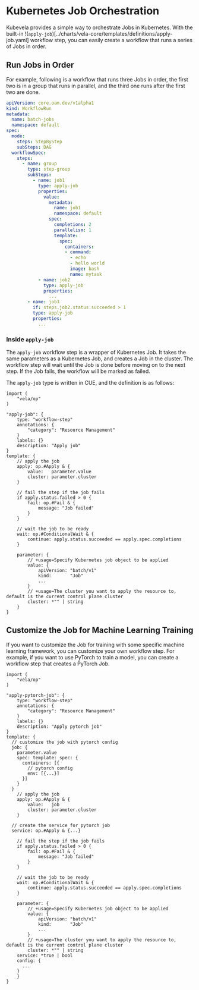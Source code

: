 # Kubernetes Job Orchestration

Kubevela provides a simple way to orchestrate Jobs in Kubernetes. With the built-in !(`apply-job`)[../charts/vela-core/templates/definitions/apply-job.yaml] workflow step, you can easily create a workflow that runs a series of Jobs in order.

## Run Jobs in Order

For example, following is a workflow that runs three Jobs in order, the first two is in a group that runs in parallel, and the third one runs after the first two are done.

```yaml
apiVersion: core.oam.dev/v1alpha1
kind: WorkflowRun
metadata:
  name: batch-jobs
  namespace: default
spec:
  mode:
    steps: StepByStep
    subSteps: DAG
  workflowSpec:
    steps:
      - name: group
        type: step-group
        subSteps:
          - name: job1
            type: apply-job
            properties:
              value:
                metadata:
                  name: job1
                  namespace: default
                spec:
                  completions: 2
                  parallelism: 1
                  template:
                    spec:
                      containers:
                      - command:
                        - echo
                        - hello world
                        image: bash
                        name: mytask
            - name: job2
              type: apply-job
              properties:
                ...
        - name: job3
          if: steps.job2.status.succeeded > 1
          type: apply-job
          properties:
            ...
```

### Inside `apply-job`

The `apply-job` workflow step is a wrapper of Kubernetes Job. It takes the same parameters as a Kubernetes Job, and creates a Job in the cluster. The workflow step will wait until the Job is done before moving on to the next step. If the Job fails, the workflow will be marked as failed.

The `apply-job` type is written in CUE, and the definition is as follows:

```cue
import (
	"vela/op"
)

"apply-job": {
	type: "workflow-step"
	annotations: {
		"category": "Resource Management"
	}
	labels: {}
	description: "Apply job"
}
template: {
	// apply the job
	apply: op.#Apply & {
		value:   parameter.value
		cluster: parameter.cluster
	}

	// fail the step if the job fails
	if apply.status.failed > 0 {
		fail: op.#Fail & {
			message: "Job failed"
		}
	}

	// wait the job to be ready
	wait: op.#ConditionalWait & {
		continue: apply.status.succeeded == apply.spec.completions
	}

	parameter: {
		// +usage=Specify Kubernetes job object to be applied
		value: {
			apiVersion: "batch/v1"
			kind:       "Job"
			...
		}
		// +usage=The cluster you want to apply the resource to, default is the current control plane cluster
		cluster: *"" | string
	}
}
```

## Customize the Job for Machine Learning Training

If you want to customize the Job for training with some specific machine learning framework, you can customize your own workflow step. For example, if you want to use PyTorch to train a model, you can create a workflow step that creates a PyTorch Job.


```cue
import (
	"vela/op"
)

"apply-pytorch-job": {
	type: "workflow-step"
	annotations: {
		"category": "Resource Management"
	}
	labels: {}
	description: "Apply pytorch job"
}
template: {
  // customize the job with pytorch config
  job: {
    parameter.value
    spec: template: spec: {
      containers: [{
        // pytorch config
        env: [{...}]
      }]
    }
  }
	// apply the job
	apply: op.#Apply & {
		value:   job
		cluster: parameter.cluster
	}

  // create the service for pytorch job
  service: op.#Apply & {...}

	// fail the step if the job fails
	if apply.status.failed > 0 {
		fail: op.#Fail & {
			message: "Job failed"
		}
	}

	// wait the job to be ready
	wait: op.#ConditionalWait & {
		continue: apply.status.succeeded == apply.spec.completions
	}

	parameter: {
		// +usage=Specify Kubernetes job object to be applied
		value: {
			apiVersion: "batch/v1"
			kind:       "Job"
			...
		}
		// +usage=The cluster you want to apply the resource to, default is the current control plane cluster
		cluster: *"" | string
    service: *true | bool
    config: {
      ...
    }
	}
}
```